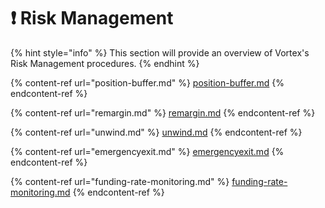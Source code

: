 # ❗ Risk Management

{% hint style="info" %}
This section will provide an overview of Vortex's Risk Management procedures.
{% endhint %}

{% content-ref url="position-buffer.md" %}
[position-buffer.md](position-buffer.md)
{% endcontent-ref %}

{% content-ref url="remargin.md" %}
[remargin.md](remargin.md)
{% endcontent-ref %}

{% content-ref url="unwind.md" %}
[unwind.md](unwind.md)
{% endcontent-ref %}

{% content-ref url="emergencyexit.md" %}
[emergencyexit.md](emergencyexit.md)
{% endcontent-ref %}

{% content-ref url="funding-rate-monitoring.md" %}
[funding-rate-monitoring.md](funding-rate-monitoring.md)
{% endcontent-ref %}
